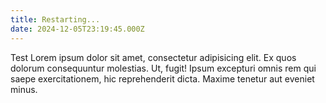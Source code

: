 ```yaml
---
title: Restarting...
date: 2024-12-05T23:19:45.000Z
---
```


Test Lorem ipsum dolor sit amet, consectetur adipisicing elit. Ex quos dolorum consequuntur molestias. Ut, fugit! Ipsum excepturi omnis rem qui saepe exercitationem, hic reprehenderit dicta. Maxime tenetur aut eveniet minus.
